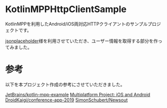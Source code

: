 # KotlinMPPHttpClientSample

KotlinMPPを利用したAndroid/iOS両対応HTTPクライアントのサンプルプロジェクトです。

[jsonplaceholder](https://jsonplaceholder.typicode.com/)様を利用させていただき、ユーザー情報を取得する部分を作ってみました。


# 参考
以下を本プロジェクト作成の参考にさせていただきました。

[JetBrains/kotlin-mpp-example](https://github.com/JetBrains/kotlin-mpp-example)
[Multiplatform Project: iOS and Android](https://kotlinlang.org/docs/tutorials/native/mpp-ios-android.html)
[DroidKaigi/conference-app-2019](https://github.com/DroidKaigi/conference-app-2019)
[SimonSchubert/Newsout](https://github.com/SimonSchubert/Newsout)
